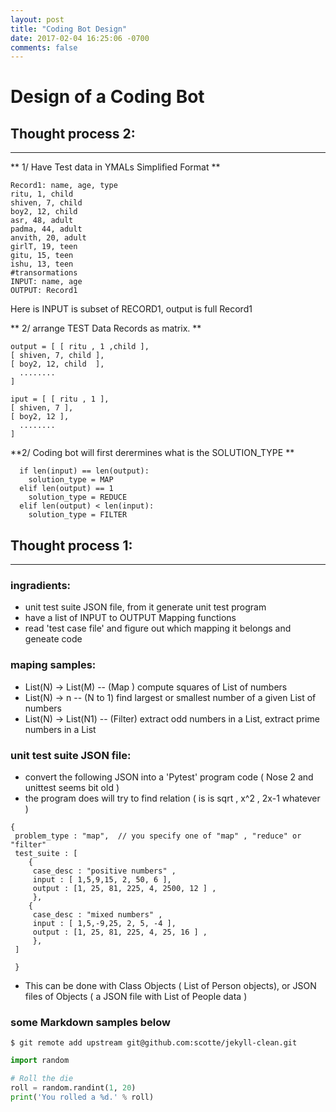 ```yaml
---
layout: post
title: "Coding Bot Design"
date: 2017-02-04 16:25:06 -0700
comments: false
---
```


Design of a Coding Bot
=======================

## Thought process 2:
--------------

** 1/ Have Test data in  YMALs Simplified Format **
 ``` 
Record1: name, age, type
ritu, 1, child
shiven, 7, child
boy2, 12, child
asr, 48, adult
padma, 44, adult
anvith, 20, adult
girlT, 19, teen
gitu, 15, teen
ishu, 13, teen
#transormations
INPUT: name, age
OUTPUT: Record1
 ``` 
Here is INPUT is subset of RECORD1, output is full Record1

** 2/ arrange TEST Data Records as matrix. **
 ``` 
output = [ [ ritu , 1 ,child ],
 [ shiven, 7, child ],
 [ boy2, 12, child  ],
   ........
]

iput = [ [ ritu , 1 ],
 [ shiven, 7 ],
 [ boy2, 12 ],
   ........
]
```
**2/  Coding bot will first derermines what is the SOLUTION_TYPE **
```
  if len(input) == len(output):
    solution_type = MAP
  elif len(output) == 1
    solution_type = REDUCE
  elif len(output) < len(input):
    solution_type = FILTER

```

## Thought process 1:
----------------

### ingradients:
+ unit test suite JSON file, from it generate unit test program
+ have a list of INPUT to OUTPUT Mapping functions
+ read 'test case file' and figure out which mapping it belongs and geneate code 

### maping samples:  
+ List(N) -> List(M)  -- (Map ) compute squares of List of numbers
+ List(N) -> n   -- (N to 1) find largest or smallest number of a given List of numbers 
+ List(N) -> List(N1) -- (Filter) extract odd numbers in a List, extract prime numbers in a List

### unit test suite JSON file:
- convert the following JSON into a 'Pytest' program code  ( Nose 2 and unittest seems bit old )  
- the program does will try to find relation ( is is sqrt , x^2 , 2x-1  whatever ) 

```
{
 problem_type : "map",  // you specify one of "map" , "reduce" or "filter"
 test_suite : [
    {
     case_desc : "positive numbers" ,
     input : [ 1,5,9,15, 2, 50, 6 ],
     output : [1, 25, 81, 225, 4, 2500, 12 ] ,
     },
    {
     case_desc : "mixed numbers" ,
     input : [ 1,5,-9,25, 2, 5, -4 ],
     output : [1, 25, 81, 225, 4, 25, 16 ] ,
     },
 ]
 
 }
```
- This can be done with Class Objects ( List of Person objects), or JSON files of Objects ( a JSON file with List of People data )


### some Markdown samples below

```
$ git remote add upstream git@github.com:scotte/jekyll-clean.git
```

```python
import random

# Roll the die
roll = random.randint(1, 20)
print('You rolled a %d.' % roll)
```
